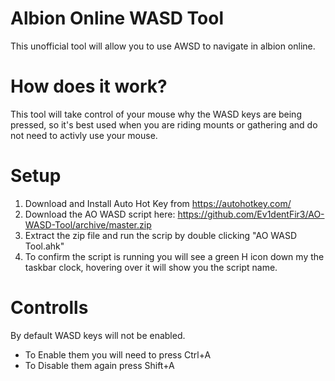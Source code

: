 # Albion Online WASD Tool
This unofficial tool will allow you to use AWSD to navigate in albion online.

# How does it work?
This tool will take control of your mouse why the WASD keys are being pressed, so it's best used when you are riding mounts or gathering and do not need to activly use your mouse. 

# Setup
1. Download and Install Auto Hot Key from https://autohotkey.com/
2. Download the AO WASD script here: https://github.com/Ev1dentFir3/AO-WASD-Tool/archive/master.zip
3. Extract the zip file and run the scrip by double clicking "AO WASD Tool.ahk"
4. To confirm the script is running you will see a green H icon down my the taskbar clock, hovering over it will show you the script name.

# Controlls
By default WASD keys will not be enabled. 
- To Enable them you will need to press Ctrl+A
- To Disable them again press Shift+A
